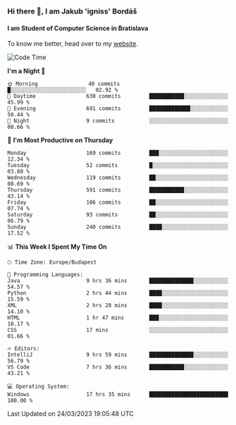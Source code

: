 ### Hi there 👋, I am Jakub 'igniss' Bordáš

#### I am Student of Computer Science in Bratislava
To know me better, head over to my [website](https://bordas.sk).


<!--START_SECTION:waka-->
![Code Time](http://img.shields.io/badge/Code%20Time-1%2C083%20hrs%2040%20mins-blue)

**I'm a Night 🦉** 

```text
🌞 Morning                40 commits          █░░░░░░░░░░░░░░░░░░░░░░░░   02.92 % 
🌆 Daytime                630 commits         ███████████░░░░░░░░░░░░░░   45.99 % 
🌃 Evening                691 commits         █████████████░░░░░░░░░░░░   50.44 % 
🌙 Night                  9 commits           ░░░░░░░░░░░░░░░░░░░░░░░░░   00.66 % 
```
📅 **I'm Most Productive on Thursday** 

```text
Monday                   169 commits         ███░░░░░░░░░░░░░░░░░░░░░░   12.34 % 
Tuesday                  52 commits          █░░░░░░░░░░░░░░░░░░░░░░░░   03.80 % 
Wednesday                119 commits         ██░░░░░░░░░░░░░░░░░░░░░░░   08.69 % 
Thursday                 591 commits         ███████████░░░░░░░░░░░░░░   43.14 % 
Friday                   106 commits         ██░░░░░░░░░░░░░░░░░░░░░░░   07.74 % 
Saturday                 93 commits          ██░░░░░░░░░░░░░░░░░░░░░░░   06.79 % 
Sunday                   240 commits         ████░░░░░░░░░░░░░░░░░░░░░   17.52 % 
```


📊 **This Week I Spent My Time On** 

```text
🕑︎ Time Zone: Europe/Budapest

💬 Programming Languages: 
Java                     9 hrs 36 mins       ██████████████░░░░░░░░░░░   54.57 % 
Python                   2 hrs 44 mins       ████░░░░░░░░░░░░░░░░░░░░░   15.59 % 
XML                      2 hrs 28 mins       ████░░░░░░░░░░░░░░░░░░░░░   14.10 % 
HTML                     1 hr 47 mins        ███░░░░░░░░░░░░░░░░░░░░░░   10.17 % 
CSS                      17 mins             ░░░░░░░░░░░░░░░░░░░░░░░░░   01.66 % 

🔥 Editors: 
IntelliJ                 9 hrs 59 mins       ██████████████░░░░░░░░░░░   56.79 % 
VS Code                  7 hrs 36 mins       ███████████░░░░░░░░░░░░░░   43.21 % 

💻 Operating System: 
Windows                  17 hrs 35 mins      █████████████████████████   100.00 % 
```


 Last Updated on 24/03/2023 19:05:48 UTC
<!--END_SECTION:waka-->
